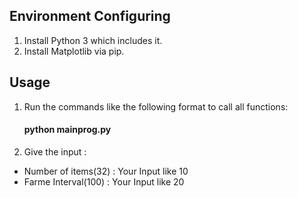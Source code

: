 ## Environment Configuring 
1. Install Python 3 which includes it.
2. Install Matplotlib via pip.

## Usage 
1. Run the commands like the following format to call all functions:
	#### python mainprog.py
2. Give the input :
* Number of items(32) : Your Input like 10
* Farme Interval(100) : Your Input like 20

